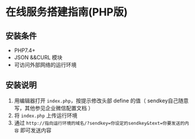 # 在线服务搭建指南(PHP版)

## 安装条件

- PHP7.4+ 
- JSON &&CURL 模块
- 可访问外部网络的运行环境

## 安装说明

1. 用编辑器打开 `index.php`，按提示修改头部 define 的值（ sendkey自己随意写，其他参见企业微信配置文档 ）
1. 将 `index.php` 上传运行环境
1. 通过 `http://指向运行环境的域名/?sendkey=你设定的sendkey&text=你要发送的内容` 即可发送内容
